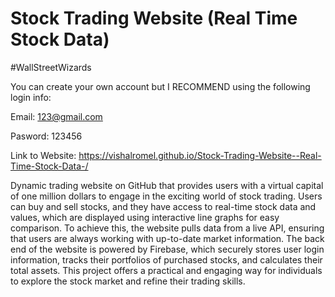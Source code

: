 # Stock Trading Website (Real Time Stock Data)

#WallStreetWizards

You can create your own account but I RECOMMEND using the following login info: 

Email: 123@gmail.com

Pasword: 123456

Link to Website: https://vishalromel.github.io/Stock-Trading-Website--Real-Time-Stock-Data-/

Dynamic trading website on GitHub that provides users with a virtual capital of one million dollars to engage in the exciting world of stock trading. Users can buy and sell stocks, and they have access to real-time stock data and values, which are displayed using interactive line graphs for easy comparison. To achieve this, the website pulls data from a live API, ensuring that users are always working with up-to-date market information. The back end of the website is powered by Firebase, which securely stores user login information, tracks their portfolios of purchased stocks, and calculates their total assets. This project offers a practical and engaging way for individuals to explore the stock market and refine their trading skills.
